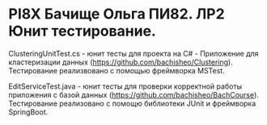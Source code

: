 # PI8X Бачище Ольга ПИ82. ЛР2 Юнит тестирование.

ClusteringUnitTest.cs - юнит тесты для проекта на C# - Приложение для кластеризации данных (https://github.com/bachisheo/Clustering).
Тестирование реализвовано с помощью фреймворка MSTest.

EditServiceTest.java - юнит тесты для проверки корректной работы приложения с базой данных (https://github.com/bachisheo/BachCourse).
Тестирование реализовано с помощю  библиотеки JUnit и фреймворка SpringBoot.
